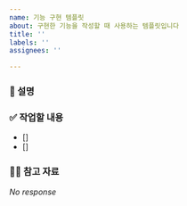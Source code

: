 ```yaml
---
name: 기능 구현 템플릿
about: 구현한 기능을 작성할 때 사용하는 템플릿입니다
title: ''
labels: ''
assignees: ''

---
```


### 📄 설명


### ✅ 작업할 내용
- [] 
- [] 

### 🙋🏻 참고 자료

_No response_
